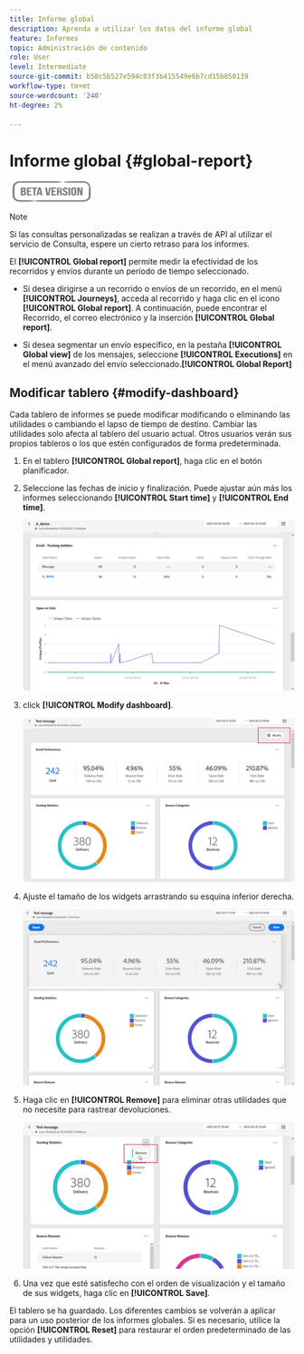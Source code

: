 ```yaml
---
title: Informe global
description: Aprenda a utilizar los datos del informe global
feature: Informes
topic: Administración de contenido
role: User
level: Intermediate
source-git-commit: b58c5b527e594c03f3b415549e6b7cd15b050139
workflow-type: tm+mt
source-wordcount: '240'
ht-degree: 2%

---
```


# Informe global {#global-report}

![](../assets/do-not-localize/badge.png)

>[!NOTE]
>
> Si las consultas personalizadas se realizan a través de API al utilizar el servicio de Consulta, espere un cierto retraso para los informes.

El **[!UICONTROL Global report]** permite medir la efectividad de los recorridos y envíos durante un período de tiempo seleccionado.

* Si desea dirigirse a un recorrido o envíos de un recorrido, en el menú **[!UICONTROL Journeys]**, acceda al recorrido y haga clic en el icono **[!UICONTROL Global report]**. A continuación, puede encontrar el Recorrido, el correo electrónico y la inserción **[!UICONTROL Global report]**.

* Si desea segmentar un envío específico, en la pestaña **[!UICONTROL Global view]** de los mensajes, seleccione **[!UICONTROL Executions]** en el menú avanzado del envío seleccionado.**[!UICONTROL Global Report]**

## Modificar tablero {#modify-dashboard}

Cada tablero de informes se puede modificar modificando o eliminando las utilidades o cambiando el lapso de tiempo de destino. Cambiar las utilidades solo afecta al tablero del usuario actual. Otros usuarios verán sus propios tableros o los que estén configurados de forma predeterminada.

1. En el tablero **[!UICONTROL Global report]**, haga clic en el botón planificador.

1. Seleccione las fechas de inicio y finalización. Puede ajustar aún más los informes seleccionando **[!UICONTROL Start time]** y **[!UICONTROL End time]**.

   ![](../assets/global_report_6.png)

1. click **[!UICONTROL Modify dashboard]**.

   ![](../assets/global_report_8.png)

1. Ajuste el tamaño de los widgets arrastrando su esquina inferior derecha.

   ![](../assets/global_report_9.png)

1. Haga clic en **[!UICONTROL Remove]** para eliminar otras utilidades que no necesite para rastrear devoluciones.

   ![](../assets/global_report_10.png)

1. Una vez que esté satisfecho con el orden de visualización y el tamaño de sus widgets, haga clic en **[!UICONTROL Save]**.

El tablero se ha guardado. Los diferentes cambios se volverán a aplicar para un uso posterior de los informes globales. Si es necesario, utilice la opción **[!UICONTROL Reset]** para restaurar el orden predeterminado de las utilidades y utilidades.
